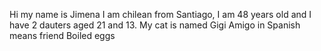 Hi my name is Jimena I am chilean from Santiago, I am 48 years old and I have 2 dauters aged 21 and 13. My cat is named Gigi
Amigo in Spanish means friend
Boiled eggs


